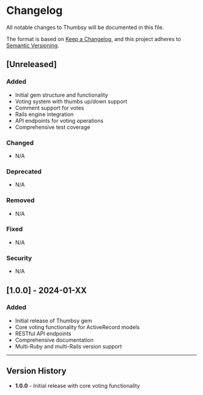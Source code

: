 # Changelog

All notable changes to Thumbsy will be documented in this file.

The format is based on [Keep a Changelog](https://keepachangelog.com/en/1.0.0/),
and this project adheres to [Semantic Versioning](https://semver.org/spec/v2.0.0.html).

## [Unreleased]

### Added
- Initial gem structure and functionality
- Voting system with thumbs up/down support
- Comment support for votes
- Rails engine integration
- API endpoints for voting operations
- Comprehensive test coverage

### Changed
- N/A

### Deprecated
- N/A

### Removed
- N/A

### Fixed
- N/A

### Security
- N/A

## [1.0.0] - 2024-01-XX

### Added
- Initial release of Thumbsy gem
- Core voting functionality for ActiveRecord models
- RESTful API endpoints
- Comprehensive documentation
- Multi-Ruby and multi-Rails version support

---

## Version History

- **1.0.0** - Initial release with core voting functionality
